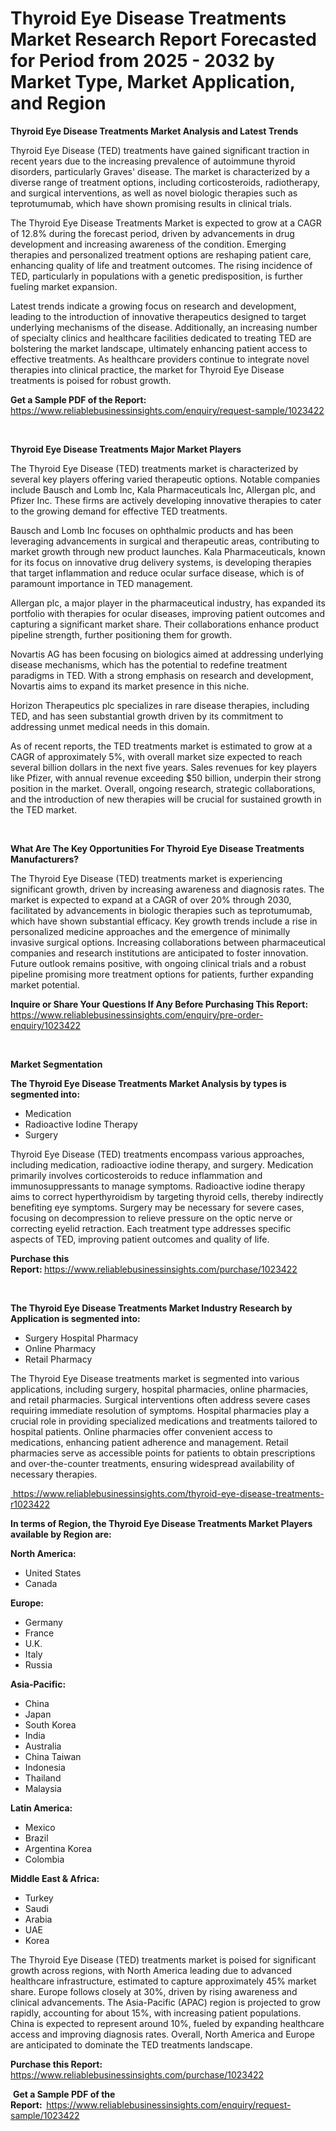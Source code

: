 <p><h1>Thyroid Eye Disease Treatments Market Research Report Forecasted for Period from 2025 -  2032 by Market Type, Market Application, and Region</h1></p><p><strong>Thyroid Eye Disease Treatments Market Analysis and Latest Trends</strong></p>
<p><p>Thyroid Eye Disease (TED) treatments have gained significant traction in recent years due to the increasing prevalence of autoimmune thyroid disorders, particularly Graves' disease. The market is characterized by a diverse range of treatment options, including corticosteroids, radiotherapy, and surgical interventions, as well as novel biologic therapies such as teprotumumab, which have shown promising results in clinical trials. </p><p>The Thyroid Eye Disease Treatments Market is expected to grow at a CAGR of 12.8% during the forecast period, driven by advancements in drug development and increasing awareness of the condition. Emerging therapies and personalized treatment options are reshaping patient care, enhancing quality of life and treatment outcomes. The rising incidence of TED, particularly in populations with a genetic predisposition, is further fueling market expansion. </p><p>Latest trends indicate a growing focus on research and development, leading to the introduction of innovative therapeutics designed to target underlying mechanisms of the disease. Additionally, an increasing number of specialty clinics and healthcare facilities dedicated to treating TED are bolstering the market landscape, ultimately enhancing patient access to effective treatments. As healthcare providers continue to integrate novel therapies into clinical practice, the market for Thyroid Eye Disease treatments is poised for robust growth.</p></p>
<p><strong>Get a Sample PDF of the Report:&nbsp;</strong> <a href="https://www.reliablebusinessinsights.com/enquiry/request-sample/1023422?utm_campaign=3178&utm_medium=2&utm_source=Github&utm_content=ia&utm_term=17042025&utm_id=thyroid-eye-disease-treatments">https://www.reliablebusinessinsights.com/enquiry/request-sample/1023422</a></p>
<p>&nbsp;</p>
<p><strong>Thyroid Eye Disease Treatments Major Market Players</strong></p>
<p><p>The Thyroid Eye Disease (TED) treatments market is characterized by several key players offering varied therapeutic options. Notable companies include Bausch and Lomb Inc, Kala Pharmaceuticals Inc, Allergan plc, and Pfizer Inc. These firms are actively developing innovative therapies to cater to the growing demand for effective TED treatments.</p><p>Bausch and Lomb Inc focuses on ophthalmic products and has been leveraging advancements in surgical and therapeutic areas, contributing to market growth through new product launches. Kala Pharmaceuticals, known for its focus on innovative drug delivery systems, is developing therapies that target inflammation and reduce ocular surface disease, which is of paramount importance in TED management.</p><p>Allergan plc, a major player in the pharmaceutical industry, has expanded its portfolio with therapies for ocular diseases, improving patient outcomes and capturing a significant market share. Their collaborations enhance product pipeline strength, further positioning them for growth.</p><p>Novartis AG has been focusing on biologics aimed at addressing underlying disease mechanisms, which has the potential to redefine treatment paradigms in TED. With a strong emphasis on research and development, Novartis aims to expand its market presence in this niche.</p><p>Horizon Therapeutics plc specializes in rare disease therapies, including TED, and has seen substantial growth driven by its commitment to addressing unmet medical needs in this domain.</p><p>As of recent reports, the TED treatments market is estimated to grow at a CAGR of approximately 5%, with overall market size expected to reach several billion dollars in the next five years. Sales revenues for key players like Pfizer, with annual revenue exceeding $50 billion, underpin their strong position in the market. Overall, ongoing research, strategic collaborations, and the introduction of new therapies will be crucial for sustained growth in the TED market.</p></p>
<p>&nbsp;</p>
<p><strong>What Are The Key Opportunities For Thyroid Eye Disease Treatments Manufacturers?</strong></p>
<p><p>The Thyroid Eye Disease (TED) treatments market is experiencing significant growth, driven by increasing awareness and diagnosis rates. The market is expected to expand at a CAGR of over 20% through 2030, facilitated by advancements in biologic therapies such as teprotumumab, which have shown substantial efficacy. Key growth trends include a rise in personalized medicine approaches and the emergence of minimally invasive surgical options. Increasing collaborations between pharmaceutical companies and research institutions are anticipated to foster innovation. Future outlook remains positive, with ongoing clinical trials and a robust pipeline promising more treatment options for patients, further expanding market potential.</p></p>
<p><strong>Inquire or Share Your Questions If Any Before Purchasing This Report:</strong> <a href="https://www.reliablebusinessinsights.com/enquiry/pre-order-enquiry/1023422?utm_campaign=3178&utm_medium=2&utm_source=Github&utm_content=ia&utm_term=17042025&utm_id=thyroid-eye-disease-treatments">https://www.reliablebusinessinsights.com/enquiry/pre-order-enquiry/1023422</a></p>
<p>&nbsp;</p>
<p><strong>Market Segmentation</strong></p>
<p><strong>The Thyroid Eye Disease Treatments Market Analysis by types is segmented into:</strong></p>
<p><ul><li>Medication</li><li>Radioactive Iodine Therapy</li><li>Surgery</li></ul></p>
<p><p>Thyroid Eye Disease (TED) treatments encompass various approaches, including medication, radioactive iodine therapy, and surgery. Medication primarily involves corticosteroids to reduce inflammation and immunosuppressants to manage symptoms. Radioactive iodine therapy aims to correct hyperthyroidism by targeting thyroid cells, thereby indirectly benefiting eye symptoms. Surgery may be necessary for severe cases, focusing on decompression to relieve pressure on the optic nerve or correcting eyelid retraction. Each treatment type addresses specific aspects of TED, improving patient outcomes and quality of life.</p></p>
<p><strong>Purchase this Report:&nbsp;</strong><a href="https://www.reliablebusinessinsights.com/purchase/1023422?utm_campaign=3178&utm_medium=2&utm_source=Github&utm_content=ia&utm_term=17042025&utm_id=thyroid-eye-disease-treatments">https://www.reliablebusinessinsights.com/purchase/1023422</a></p>
<p>&nbsp;</p>
<p><strong>The Thyroid Eye Disease Treatments Market Industry Research by Application is segmented into:</strong></p>
<p><ul><li>Surgery Hospital Pharmacy</li><li>Online Pharmacy</li><li>Retail Pharmacy</li></ul></p>
<p><p>The Thyroid Eye Disease treatments market is segmented into various applications, including surgery, hospital pharmacies, online pharmacies, and retail pharmacies. Surgical interventions often address severe cases requiring immediate resolution of symptoms. Hospital pharmacies play a crucial role in providing specialized medications and treatments tailored to hospital patients. Online pharmacies offer convenient access to medications, enhancing patient adherence and management. Retail pharmacies serve as accessible points for patients to obtain prescriptions and over-the-counter treatments, ensuring widespread availability of necessary therapies.</p></p>
<p><a href="https://www.reliablebusinessinsights.com/thyroid-eye-disease-treatments-r1023422?utm_campaign=3178&utm_medium=2&utm_source=Github&utm_content=ia&utm_term=17042025&utm_id=thyroid-eye-disease-treatments">&nbsp;https://www.reliablebusinessinsights.com/thyroid-eye-disease-treatments-r1023422</a></p>
<p><strong>In terms of Region, the Thyroid Eye Disease Treatments Market Players available by Region are:</strong></p>
<p>
    <p> <strong> North America: </strong>
        <ul>
            <li>United States</li>
            <li>Canada</li>
        </ul>
        </p> 
    <p> <strong> Europe: </strong>
        <ul>
            <li>Germany</li>
            <li>France</li>
            <li>U.K.</li>
            <li>Italy</li>
            <li>Russia</li>
        </ul>
        </p> 
    <p> <strong> Asia-Pacific: </strong>
        <ul>
            <li>China</li>
            <li>Japan</li>
            <li>South Korea</li>
            <li>India</li>
            <li>Australia</li>
            <li>China Taiwan</li>
            <li>Indonesia</li>
            <li>Thailand</li>
            <li>Malaysia</li>
        </ul>
        </p> 
    <p> <strong> Latin America: </strong>
        <ul>
            <li>Mexico</li>
            <li>Brazil</li>
            <li>Argentina Korea</li>
            <li>Colombia</li>
        </ul>
        </p> 
    <p> <strong> Middle East & Africa: </strong>
        <ul>
            <li>Turkey</li>
            <li>Saudi</li>
            <li>Arabia</li>
            <li>UAE</li>
            <li>Korea</li>
        </ul>
    </p>
    </p>
<p><p>The Thyroid Eye Disease (TED) treatments market is poised for significant growth across regions, with North America leading due to advanced healthcare infrastructure, estimated to capture approximately 45% market share. Europe follows closely at 30%, driven by rising awareness and clinical advancements. The Asia-Pacific (APAC) region is projected to grow rapidly, accounting for about 15%, with increasing patient populations. China is expected to represent around 10%, fueled by expanding healthcare access and improving diagnosis rates. Overall, North America and Europe are anticipated to dominate the TED treatments landscape.</p></p>
<p><strong>Purchase this Report: </strong><a href="https://www.reliablebusinessinsights.com/purchase/1023422?utm_campaign=3178&utm_medium=2&utm_source=Github&utm_content=ia&utm_term=17042025&utm_id=thyroid-eye-disease-treatments">https://www.reliablebusinessinsights.com/purchase/1023422</a></p>
<p>&nbsp;<strong>Get a Sample PDF of the Report:&nbsp;&nbsp;</strong><a href="https://www.reliablebusinessinsights.com/enquiry/request-sample/1023422?utm_campaign=3178&utm_medium=2&utm_source=Github&utm_content=ia&utm_term=17042025&utm_id=thyroid-eye-disease-treatments">https://www.reliablebusinessinsights.com/enquiry/request-sample/1023422</a></p>
<p><strong></strong></p>
<p><p></p><p></p><p></p></p>